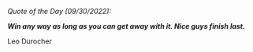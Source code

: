 *Quote of the Day (09/30/2022):*

_**Win any way as long as you can get away with it. Nice guys finish last.**_

Leo Durocher